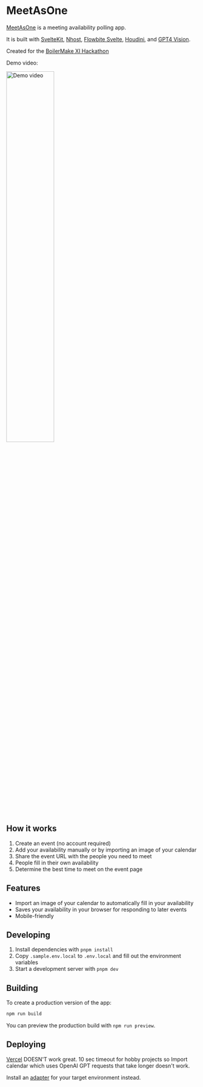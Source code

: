 # MeetAsOne

[MeetAsOne](https://www.meetas.one) is a meeting availability polling app.

It is built with [SvelteKit](https://kit.svelte.dev/), [Nhost](https://nhost.io/), [Flowbite Svelte](https://flowbite-svelte.com), [Houdini](https://houdinigraphql.com), and [GPT4 Vision](https://platform.openai.com/docs/guides/vision).

Created for the [BoilerMake XI Hackathon](https://devpost.com/software/meetasone)

Demo video:

[<img src="https://github.com/MeetAsOne/MeetAsOne/assets/53224922/13b24815-08c7-4208-8a69-8fa653af2ffa" width="50%" alt="Demo video" />](https://www.youtube.com/watch?v=24_jrbWBxLQ)

## How it works

1. Create an event (no account required)
2. Add your availability manually or by importing an image of your calendar
3. Share the event URL with the people you need to meet 
4. People fill in their own availability
5. Determine the best time to meet on the event page

## Features

* Import an image of your calendar to automatically fill in your availability
* Saves your availability in your browser for responding to later events
* Mobile-friendly

## Developing

1. Install dependencies with `pnpm install`
2. Copy `.sample.env.local` to `.env.local` and fill out the environment variables
3. Start a development server with `pnpm dev`

## Building

To create a production version of the app:

```bash
npm run build
```

You can preview the production build with `npm run preview`.

## Deploying

[Vercel](https://vercel.com) DOESN'T work great. 10 sec timeout for hobby projects so Import calendar which uses OpenAI GPT requests that take longer doesn't work. 

Install an [adapter](https://kit.svelte.dev/docs/adapters) for your target environment instead.
